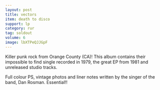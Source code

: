 ```yaml
---
layout: post
title: vectors
item: death to disco
support: lp
category: rur
tag: soldout
volume: 6
image: lbXTPeQJJGpF
---
```


Killer punk rock from Orange County (CA)! This album contains their impossible to find single recorded in 1979, the great EP from 1981 and unreleased studio tracks.

Full colour PS, vintage photos and liner notes written by the singer of the band, Dan Rosman. Essential!!
